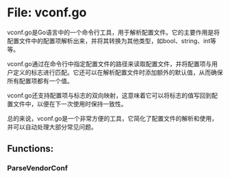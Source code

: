 # File: vconf.go

vconf.go是Go语言中的一个命令行工具，用于解析配置文件。它的主要作用是将配置文件中的配置项解析出来，并将其转换为其他类型，如bool、string、int等等。

vconf.go通过在命令行中指定配置文件的路径来读取配置文件，并将配置项与用户定义的标志进行匹配。它还可以在解析配置文件时添加额外的默认值，从而确保所有配置项都有一个值。

vconf.go还支持配置项与标志的双向映射，这意味着它可以将标志的值写回到配置文件中，以便在下一次使用时保持一致性。

总的来说，vconf.go是一个非常方便的工具，它简化了配置文件的解析和使用，并可以自动处理大部分常见问题。

## Functions:

### ParseVendorConf





